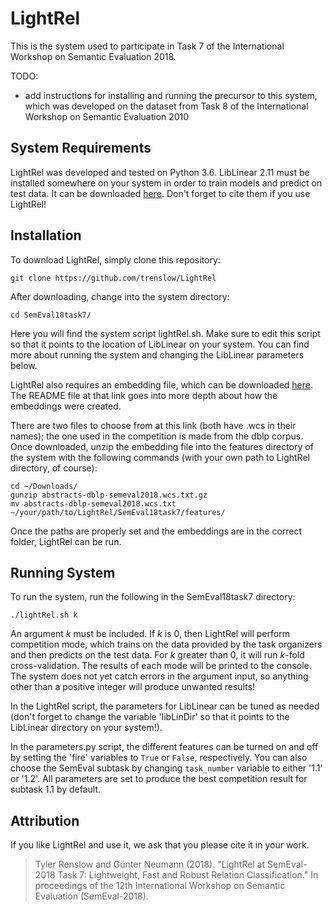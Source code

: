 # LightRel

This is the system used to participate in Task 7 of the International Workshop on Semantic Evaluation 2018.

TODO:

- add instructions for installing and running the precursor to this system, which was developed on the dataset from  Task 8 of the International Workshop on Semantic Evaluation 2010

## System Requirements

LightRel was developed and tested on Python 3.6. LibLinear 2.11 must be installed somewhere on your system in order to train models and predict on test data. It can be downloaded [here](https://www.csie.ntu.edu.tw/~cjlin/liblinear/#download). Don't forget to cite them if you use LightRel!

## Installation

To download LightRel, simply clone this repository:
```
git clone https://github.com/trenslow/LightRel
```

After downloading, change into the system directory:

```
cd SemEval18task7/
```

Here you will find the system script lightRel.sh. Make sure to edit this script so that it points to the location of LibLinear on your system. You can find more about running the system and changing the LibLinear parameters below.

LightRel also requires an embedding file, which can be downloaded [here](https://cloud.dfki.de/owncloud/index.php/s/WKOCMj5UYiSVZeR). The README file at that link goes into more depth about how the embeddings were created.

There are two files to choose from at this link (both have .wcs in their names); the one used in the competition is made from the dblp corpus. Once downloaded, unzip the embedding file into the features directory of the system with the following commands (with your own path to LightRel directory, of course):

```
cd ~/Downloads/
gunzip abstracts-dblp-semeval2018.wcs.txt.gz 
mv abstracts-dblp-semeval2018.wcs.txt ~/your/path/to/LightRel/SemEval18task7/features/
```

Once the paths are properly set and the embeddings are in the correct folder, LightRel can be run.

## Running System

To run the system, run the following in the SemEval18task7 directory:

```
./lightRel.sh k
```

An argument *k* must be included. If *k* is 0, then LightRel will perform competition mode, which trains on the data provided by the task organizers and then predicts on the test data.
For *k* greater than 0, it will run *k*-fold cross-validation. The results of each mode will be printed to the console. The system does not yet catch errors in the argument input, so anything other than a positive integer will produce unwanted results!

In the LightRel script, the parameters for LibLinear can be tuned as needed (don't forget to change the variable 'libLinDir' so that it points to the LibLinear directory on your system!).

In the parameters.py script, the different features can be turned on and off by setting the 'fire' variables to `True` or `False`, respectively. You can also choose the SemEval subtask by changing `task_number` variable to either '1.1' or '1.2'. All parameters are set to produce the best competition result for subtask 1.1 by default.

## Attribution

If you like LightRel and use it, we ask that you please cite it in your work.

> Tyler Renslow and Günter Neumann (2018). "LightRel at SemEval-2018 Task 7: Lightweight, Fast and Robust Relation Classification." In proceedings of the 12th International Workshop on Semantic Evaluation (SemEval-2018).
